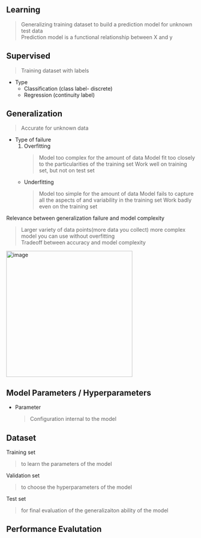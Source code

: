 ## Learning

> Generalizing training dataset to build a prediction model for unknown test data  
> Prediction model is a functional relationship between X and y  

## Supervised
 
> Training dataset with labels  
- Type   
    - Classification (class label- discrete)  
    - Regression (continuity label)  
    
## Generalization
> Accurate for unknown data 

- Type of failure  
    1. Overfitting  
        > Model too complex for the amount of data
        > Model fit too closely to the particularities of the training set
        > Work well on training set, but not on test set
    - Underfitting  
        > Model too simple for the amount of data
        > Model fails to capture all the aspects of and variability in the training set
        > Work badly even on the training set


Relevance between generalization failure and model complexity  
> Larger variety of data points(more data you collect) more complex model you can use without overfitting  
> Tradeoff between accuracy and model complexity  

<img width="336" alt="image" src="https://github.com/user-attachments/assets/7e965d59-2cef-4bb4-be45-58fbe3fc3076">

## Model Parameters / Hyperparameters
- Parameter
    > Configuration internal to the model

## Dataset

Training set  
> to learn the parameters of the model

Validation set  
> to choose the hyperparameters of the model  

Test set  
> for final evaluation of the generalizaiton ability of the model

## Performance Evalutation

